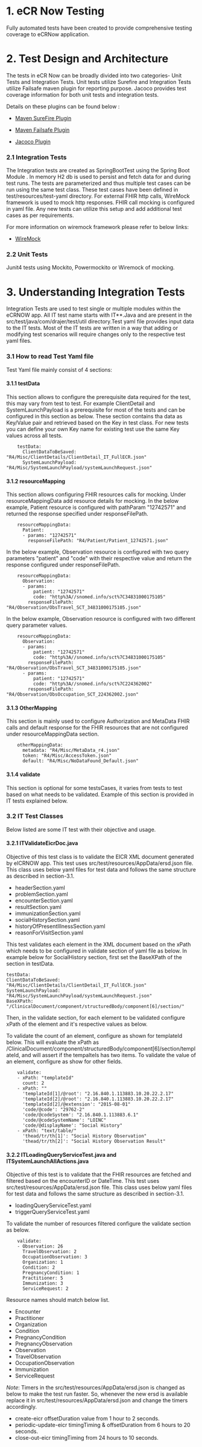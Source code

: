 # 1. eCR Now Testing
Fully automated tests have been created to provide comprehensive testing coverage to eCRNow application. 

# 2. Test Design and Architecture # 
The tests in eCR Now can be broadly divided into two categories- Unit Tests and Integration Tests. Unit tests utilize 
Surefire and Integration Tests utilize Failsafe maven plugin for reporting purpose. Jacoco provides test coverage 
information for both unit tests and integration tests.

Details on these plugins can be found below : 

* [ Maven SureFire Plugin](https://maven.apache.org/surefire-archives/surefire-2.19/maven-surefire-plugin/index.html)

* [ Maven Failsafe Plugin](https://maven.apache.org/surefire/maven-failsafe-plugin/index.html)
 
* [ Jacoco Plugin](https://www.eclemma.org/jacoco/trunk/doc/maven.html)

### 2.1 Integration Tests

The Integration tests are created as SpringBootTest using the Spring Boot Module . In memory H2 db is used to persist 
and fetch data for and during test runs. The tests are parameterized and thus multiple test cases can be run using the 
same test class. These test cases have been defined in test/resources/test-yaml directory. For external FHIR http calls,
WireMock framework is used to mock http responses. FHIR call mocking is configured in yaml file. Any new tests can 
utilize this setup and add additional test cases as per requirements. 

For more information on wiremock framework please refer to below links:
* [ WireMock](http://wiremock.org/docs/)


### 2.2 Unit Tests

Junit4 tests using Mockito, Powermockito or Wiremock of mocking.

# 3. Understanding Integration Tests 
Integration Tests are used to test single or multiple modules within the eCRNOW app. All IT test name starts with 
IT**.Java and are present in the src/test/java/com/drajer/test/util directory.Test yaml file provides input data to the 
IT tests. Most of the IT tests are written in a way that adding or modifying test scenarios will require changes only 
to the respective test yaml files.

### 3.1 How to read Test Yaml file
Test Yaml file mainly consist of 4 sections:
#### 3.1.1 testData
This section allows to configure the prerequisite data required for the test, this may vary from test to test. For 
example ClientDetail and SystemLaunchPayload is a prerequisite for most of the tests and can be configured in this 
section as below. These section contains tha data as Key/Value pair and retrieved based on the Key in test class. For new
tests you can define your own Key name for existing test use the same Key values across all tests.
```
    testData:
      ClientDataToBeSaved: "R4/Misc/ClientDetails/ClientDetail_IT_FullECR.json"
      SystemLaunchPayload: "R4/Misc/SystemLaunchPayload/systemLaunchRequest.json"
``` 

#### 3.1.2 resourceMapping
This section allows configuring FHIR resources calls for mocking. Under resourceMappingData add resource details for 
mocking. In the below example, Patient resource is configured with pathParam "12742571" and returned the response 
specified under responseFilePath.
```
    resourceMappingData:
      Patient:
      - params: "12742571"
        responseFilePath: "R4/Patient/Patient_12742571.json"
```
In the below example, Observation resource is configured with two query parameters "patient" and "code" with their 
respective value and return the response configured under responseFilePath.
```
    resourceMappingData:
      Observation:
      - params:
          patient: "12742571"
          code: "http%3A//snomed.info/sct%7C34831000175105"
        responseFilePath: "R4/Observation/ObsTravel_SCT_34831000175105.json"
```

In the below example, Observation resource is configured with two different query parameter values.
```
    resourceMappingData:
      Observation:
      - params:
          patient: "12742571"
          code: "http%3A//snomed.info/sct%7C34831000175105"
        responseFilePath: "R4/Observation/ObsTravel_SCT_34831000175105.json"
      - params:
          patient: "12742571"
          code: "http%3A//snomed.info/sct%7C224362002"
        responseFilePath: "R4/Observation/ObsOccupation_SCT_224362002.json"
```

#### 3.1.3 OtherMapping
This section is mainly used to configure Authorization and MetaData FHIR calls and default response for the FHIR 
resources that are not configured under resourceMappingData section.
```
    otherMappingData:
      metadata: "R4/Misc/MetaData_r4.json"
      token: "R4/Misc/AccessToken.json"
      default: "R4/Misc/NoDataFound_Default.json" 
```  

#### 3.1.4 validate
This section is optional for some testsCases, it varies from tests to test based on what needs to be validated.
Example of this section is provided in IT tests explained below.

### 3.2 IT Test Classes
Below listed are some IT test with their objective and usage.

#### 3.2.1 ITValidateEicrDoc.java
Objective of this test class is to validate the EICR XML document generated by eICRNOW app. This test uses 
src/test/resources/AppData/ersd.json file.
This class uses below yaml files for test data and follows the same structure as described in section-3.1.

* headerSection.yaml
* problemSection.yaml
* encounterSection.yaml
* resultSection.yaml
* immunizationSection.yaml
* socialHistorySection.yaml
* historyOfPresentIllnessSection.yaml
* reasonForVisitSection.yaml

This test validates each element in the XML document based on the xPath which needs to be configured in validate section
of yaml file as below. 
In example below for SocialHistory section, first set the BaseXPath of the section in testData.
``` 
testData:
ClientDataToBeSaved: "R4/Misc/ClientDetails/ClientDetail_IT_FullECR.json"
SystemLaunchPayload: "R4/Misc/SystemLaunchPayload/systemLaunchRequest.json"
BaseXPath: "/ClinicalDocument/component/structuredBody/component[6]/section/"
``` 
Then, in the validate section, for each element to be validated configure xPath of the element and it's respective 
values as below.

To validate the count of an element, configure as shown for templateId below. This will evaluate the xPath as
/ClinicalDocument/component/structuredBody/component[6]/section/templateId, and will assert if the tempalteIs has two 
items.
To validate the value of an element, configure as show for other fields.
```
    validate:
    - xPath: "templateId"
      count: 2
    - xPath: ""
      'templateId[1]/@root': "2.16.840.1.113883.10.20.22.2.17"
      'templateId[2]/@root': "2.16.840.1.113883.10.20.22.2.17"
      'templateId[2]/@extension': "2015-08-01"
      'code/@code': "29762-2"
      'code/@codeSystem': "2.16.840.1.113883.6.1"
      'code/@codeSystemName': "LOINC"
      'code/@displayName': "Social History"
    - xPath: "text/table/"
      'thead/tr/th[1]': "Social History Observation"
      'thead/tr/th[2]': "Social History Observation Result"
```
#### 3.2.2 ITLoadingQueryServiceTest.java and ITSystemLaunchAllActions.java
Objective of this test is to validate that the FHIR resources are fetched and filtered based on the encounterID or 
DateTime. This test uses src/test/resources/AppData/ersd.json file. This class uses below yaml files for test data and 
follows the same structure as described in section-3.1.

* loadingQueryServiceTest.yaml
* triggerQueryServiceTest.yaml

To validate the number of resources filtered configure the validate section as below.
````
    validate:
    - Observation: 26
      TravelObservation: 2
      OccupationObservation: 3
      Organization: 1
      Condition: 2
      PregnancyCondition: 1
      Practitioner: 5
      Immunization: 3
      ServiceRequest: 2
````
Resource names should match below list.
* Encounter
* Practitioner
* Organization
* Condition
* PregnancyCondition
* PregnancyObservation
* Observation
* TravelObservation
* OccupationObservation
* Immunization
* ServiceRequest

*Note*: Timers in the src/test/resources/AppData/ersd.json is changed as below to make the test run faster. 
So, whenever the new ersd is available replace it in src/test/resources/AppData/ersd.json and change the timers accordingly.

* create-eicr offsetDuration value from 1 hour to 2 seconds.
* periodic-update-eicr timingTiming & offsetDuration from 6 hours to 20 seconds.
* close-out-eicr timingTiming from 24 hours to 10 seconds.

